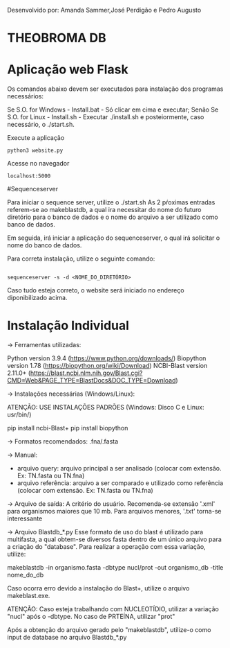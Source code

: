 Desenvolvido por: Amanda Sammer,José Perdigão e Pedro Augusto

# THEOBROMA DB

# Aplicação web Flask 

Os comandos abaixo devem ser executados para instalação dos programas necessários:

Se S.O. for Windows - Install.bat - Só clicar em cima e executar; 
Senão Se S.O. for Linux - Install.sh - Executar ./install.sh e posteiormente, caso necessário, o ./start.sh.


Execute a aplicação
```
python3 website.py

```

Acesse no navegador
```
localhost:5000
```

#Sequenceserver

Para iniciar o sequence server, utilize o ./start.sh
As 2 pŕoximas entradas referem-se ao makeblastdb, a qual ira necessitar do nome do futuro diretório para o banco de dados e o nome do arquivo a ser utilizado como banco de dados.

Em seguida, irá iniciar a aplicação do sequenceserver, o qual irá solicitar o nome do banco de dados.

Para correta instalação, utilize o seguinte comando:
```

sequenceserver -s -d <NOME_DO_DIRETÓRIO>

```

Caso tudo esteja correto, o website será iniciado no endereço diponibilizado acima.


# Instalação Individual

-> Ferramentas utilizadas:

Python version 3.9.4 (https://www.python.org/downloads/) 
Biopython version 1.78 (https://biopython.org/wiki/Download)
NCBI-Blast version 2.11.0+ (https://blast.ncbi.nlm.nih.gov/Blast.cgi?CMD=Web&PAGE_TYPE=BlastDocs&DOC_TYPE=Download)

-> Instalações necessárias (Windows/Linux):

ATENÇÃO: USE INSTALAÇÕES PADRÕES (Windows: Disco C e Linux: usr/bin/)

pip install ncbi-Blast+
pip install biopython

-> Formatos recomendados: .fna/.fasta

-> Manual:
- arquivo query: arquivo principal a ser analisado (colocar com extensão. Ex: TN.fasta ou TN.fna)
- arquivo referência: arquivo a ser comparado e utilizado como referência (colocar com extensão. Ex: TN.fasta ou TN.fna)

-> Arquivo de saída: A critério do usuário. Recomenda-se extensão '.xml' para organismos maiores que 10 mb. Para arquivos menores, '.txt' torna-se interessante

-> Arquivo Blastdb_*.py
Esse formato de uso do blast é utilizado para multifasta, a qual obtem-se diversos fasta dentro de um único arquivo para a criação do "database". Para realizar a operação com essa variação, utilize: 

makeblastdb -in organismo.fasta -dbtype nucl/prot -out organismo_db -title nome_do_db

Caso ocorra erro devido a instalação do Blast+, utilize o arquivo makeblast.exe.

ATENÇÃO: Caso esteja trabalhando com NUCLEOTÍDIO, utilizar a variação "nucl" após o -dbtype. No caso de PRTEÍNA, utilizar "prot"

Após a obtenção do arquivo gerado pelo "makeblastdb", utilize-o como input de database no arquivo Blastdb_*.py 
